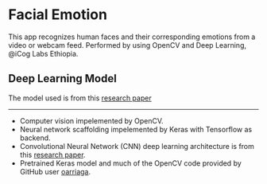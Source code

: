 # Facial Emotion
This app recognizes human faces and their corresponding emotions from a video or webcam feed. Performed by using OpenCV and Deep Learning, @iCog Labs Ethiopia.


## Deep Learning Model

The model used is from this [research paper](https://github.com/oarriaga/face_classification/blob/master/report.pdf)

---
* Computer vision impelemented by OpenCV.
* Neural network scaffolding impelemented by Keras with Tensorflow as backend.
* Convolutional Neural Network (CNN) deep learning architecture is from this [research paper](https://github.com/oarriaga/face_classification/blob/master/report.pdf).
* Pretrained Keras model and much of the OpenCV code provided by GitHub user [oarriaga](https://github.com/oarriaga).



